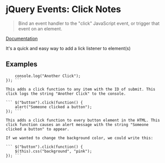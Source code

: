 # jQuery Events: Click Notes

> Bind an event handler to the "click" JavaScript event, or trigger that event on an element.

[Documentation](https://api.jquery.com/click/)

It's a quick and easy way to add a lick listener to element(s)

## Examples

``` $("#submit").click(function() {
    console.log("Another Click");
}); ```

This adds a click function to any item with the ID of submit. This click logs the string "Another Click" to the console.

``` $("button").click(function() {
    alert("Someone clicked a button");
}); ```

This adds a click function to every button element in the HTML. This click function causes an alert message with the string "Someone clicked a button" to appear.

If we wanted to change the background color, we could write this:

``` $("button").click(function() {
    $(this).css("background", "pink");
}); ```